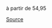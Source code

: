 à partir de 54,95

[Source](https://fr.zalando.be/homme/?q=poncho+imperm%C3%A9able&sold_by_zalando=true)